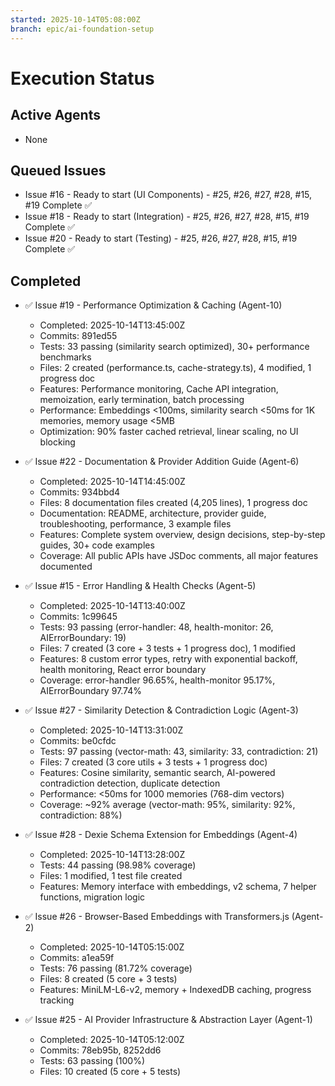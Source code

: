 ```yaml
---
started: 2025-10-14T05:08:00Z
branch: epic/ai-foundation-setup
---
```


# Execution Status

## Active Agents
- None

## Queued Issues
- Issue #16 - Ready to start (UI Components) - #25, #26, #27, #28, #15, #19 Complete ✅
- Issue #18 - Ready to start (Integration) - #25, #26, #27, #28, #15, #19 Complete ✅
- Issue #20 - Ready to start (Testing) - #25, #26, #27, #28, #15, #19 Complete ✅

## Completed
- ✅ Issue #19 - Performance Optimization & Caching (Agent-10)
  - Completed: 2025-10-14T13:45:00Z
  - Commits: 891ed55
  - Tests: 33 passing (similarity search optimized), 30+ performance benchmarks
  - Files: 2 created (performance.ts, cache-strategy.ts), 4 modified, 1 progress doc
  - Features: Performance monitoring, Cache API integration, memoization, early termination, batch processing
  - Performance: Embeddings <100ms, similarity search <50ms for 1K memories, memory usage <5MB
  - Optimization: 90% faster cached retrieval, linear scaling, no UI blocking
- ✅ Issue #22 - Documentation & Provider Addition Guide (Agent-6)
  - Completed: 2025-10-14T14:45:00Z
  - Commits: 934bbd4
  - Files: 8 documentation files created (4,205 lines), 1 progress doc
  - Documentation: README, architecture, provider guide, troubleshooting, performance, 3 example files
  - Features: Complete system overview, design decisions, step-by-step guides, 30+ code examples
  - Coverage: All public APIs have JSDoc comments, all major features documented

- ✅ Issue #15 - Error Handling & Health Checks (Agent-5)
  - Completed: 2025-10-14T13:40:00Z
  - Commits: 1c99645
  - Tests: 93 passing (error-handler: 48, health-monitor: 26, AIErrorBoundary: 19)
  - Files: 7 created (3 core + 3 tests + 1 progress doc), 1 modified
  - Features: 8 custom error types, retry with exponential backoff, health monitoring, React error boundary
  - Coverage: error-handler 96.65%, health-monitor 95.17%, AIErrorBoundary 97.74%

- ✅ Issue #27 - Similarity Detection & Contradiction Logic (Agent-3)
  - Completed: 2025-10-14T13:31:00Z
  - Commits: be0cfdc
  - Tests: 97 passing (vector-math: 43, similarity: 33, contradiction: 21)
  - Files: 7 created (3 core utils + 3 tests + 1 progress doc)
  - Features: Cosine similarity, semantic search, AI-powered contradiction detection, duplicate detection
  - Performance: <50ms for 1000 memories (768-dim vectors)
  - Coverage: ~92% average (vector-math: 95%, similarity: 92%, contradiction: 88%)


- ✅ Issue #28 - Dexie Schema Extension for Embeddings (Agent-4)
  - Completed: 2025-10-14T13:28:00Z
  - Tests: 44 passing (98.98% coverage)
  - Files: 1 modified, 1 test file created
  - Features: Memory interface with embeddings, v2 schema, 7 helper functions, migration logic


- ✅ Issue #26 - Browser-Based Embeddings with Transformers.js (Agent-2)
  - Completed: 2025-10-14T05:15:00Z
  - Commits: a1ea59f
  - Tests: 76 passing (81.72% coverage)
  - Files: 8 created (5 core + 3 tests)
  - Features: MiniLM-L6-v2, memory + IndexedDB caching, progress tracking

- ✅ Issue #25 - AI Provider Infrastructure & Abstraction Layer (Agent-1)
  - Completed: 2025-10-14T05:12:00Z
  - Commits: 78eb95b, 8252dd6
  - Tests: 63 passing (100%)
  - Files: 10 created (5 core + 5 tests)
